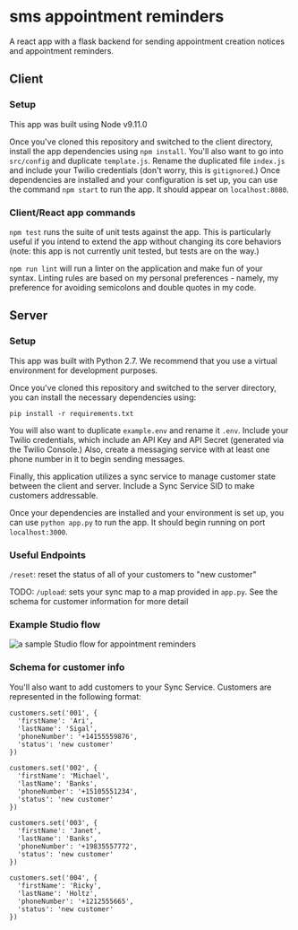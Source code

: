 # sms appointment reminders
A react app with a flask backend for sending appointment creation notices and appointment reminders.

## Client

### Setup
This app was built using Node v9.11.0

Once you've cloned this repository and switched to the client directory, install the app dependencies using `npm install`. You'll also want to go into `src/config` and duplicate `template.js`. Rename the duplicated file `index.js` and include your Twilio credentials (don't worry, this is `gitignored`.) Once dependencies are installed and your configuration is set up, you can use the command `npm start` to run the app. It should appear on `localhost:8080`.

### Client/React app commands

`npm test` runs the suite of unit tests against the app. This is particularly useful if you intend to extend the app without changing its core behaviors (note: this app is not currently unit tested, but tests are on the way.)

`npm run lint` will run a linter on the application and make fun of your syntax. Linting rules are based on my personal preferences - namely, my preference for avoiding semicolons and double quotes in my code.

## Server
### Setup
This app was built with Python 2.7. We recommend that you use a virtual environment for development purposes.

Once you've cloned this repository and switched to the server directory, you can install the necessary dependencies using:

`pip install -r requirements.txt`

You will also want to duplicate `example.env` and rename it `.env`. Include your Twilio credentials, which include an API Key and API Secret (generated via the Twilio Console.) Also, create a messaging service with at least one phone number in it to begin sending messages.

Finally, this application utilizes a sync service to manage customer state between the client and server. Include a Sync Service SID to make customers addressable.

Once your dependencies are installed and your environment is set up, you can use `python app.py` to run the app. It should begin running on port `localhost:3000`.

### Useful Endpoints

`/reset`: reset the status of all of your customers to "new customer"

TODO: `/upload`: sets your sync map to a map provided in `app.py`. See the schema for customer information for more detail

### Example Studio flow
![a sample Studio flow for appointment reminders](https://github.com/ayyrickay/sms-reminder-demo/blob/master/assets/example-studio-flow.JPG)


### Schema for customer info
You'll also want to add customers to your Sync Service. Customers are represented in the following format:

```
customers.set('001', {
  'firstName': 'Ari',
  'lastName': 'Sigal',
  'phoneNumber': '+14155559876',
  'status': 'new customer'
})

customers.set('002', {
  'firstName': 'Michael',
  'lastName': 'Banks',
  'phoneNumber': '+15105551234',
  'status': 'new customer'
})

customers.set('003', {
  'firstName': 'Janet',
  'lastName': 'Banks',
  'phoneNumber': '+19835557772',
  'status': 'new customer'
})

customers.set('004', {
  'firstName': 'Ricky',
  'lastName': 'Holtz',
  'phoneNumber': '+1212555665',
  'status': 'new customer'
})
```

